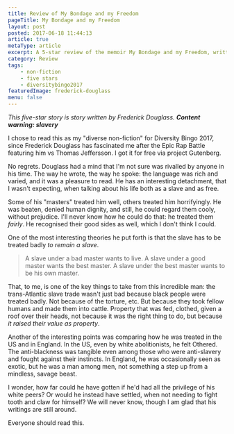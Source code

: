 ```yaml
---
title: Review of My Bondage and my Freedom
pageTitle: My Bondage and my Freedom
layout: post
posted: 2017-06-18 11:44:13
article: true
metaType: article
excerpt: A 5-star review of the memoir My Bondage and my Freedom, written by Frederick Douglass. He was born in slavery 1818 and escaped when he was 20 years old.
category: Review
tags:
    - non-fiction
    - five stars
    - diversitybingo2017
featuredImage: frederick-douglass
menu: false
---
```


*This five-star story is story written by Frederick Douglass. **Content warning: slavery***

<p class="c-lead c-lead--ornamented"><span class="c-lead__opening">I chose to read this as my</span> "diverse non-fiction" for Diversity Bingo 2017, since Frederick Douglass has fascinated me after the Epic Rap Battle featuring him vs Thomas Jeffersson. I got it for free via project Gutenberg.</p>

No regrets. Douglass had a mind that I'm not sure was rivalled by anyone in his time. The way he wrote, the way he spoke: the language was rich and varied, and it was a pleasure to read. He has an interesting detachment, that I wasn't expecting, when talking about his life both as a slave and as free.

Some of his "masters" treated him well, others treated him horrifyingly. He was beaten, denied human dignity, and still, he could regard them cooly, without prejudice. I'll never know how he could do that: he treated them *fairly*. He recognised their good sides as well, which I don't think I could.

One of the most interesting theories he put forth is that the slave has to be treated badly *to remain a slave*.

> A slave under a bad master wants to live. A slave under a good master wants the best master. A slave under the best master wants to be his own master.

That, to me, is one of the key things to take from this incredible man: the trans-Atlantic slave trade wasn't just bad because black people were treated badly. Not because of the torture, etc. But because they took fellow humans and made them into cattle. Property that was fed, clothed, given a roof over their heads, not because it was the right thing to do, but because *it raised their value as property*.

Another of the interesting points was comparing how he was treated in the US and in England. In the US, even by white abolitionists, he felt Othered. The anti-blackness was tangible even among those who were anti-slavery and fought against their instincts. In England, he was occasionally seen as exotic, but he was a man among men, not something a step up from a mindless, savage beast.

I wonder, how far could he have gotten if he'd had all the privilege of his white peers? Or would he instead have settled, when not needing to fight tooth and claw for himself? We will never know, though I am glad that his writings are still around.

Everyone should read this.
